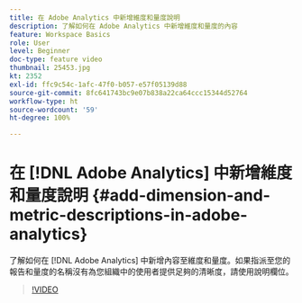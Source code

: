 ```yaml
---
title: 在 Adobe Analytics 中新增維度和量度說明
description: 了解如何在 Adobe Analytics 中新增維度和量度的內容
feature: Workspace Basics
role: User
level: Beginner
doc-type: feature video
thumbnail: 25453.jpg
kt: 2352
exl-id: ffc9c54c-1afc-47f0-b057-e57f05139d88
source-git-commit: 8fc641743bc9e07b838a22ca64ccc15344d52764
workflow-type: ht
source-wordcount: '59'
ht-degree: 100%

---
```


# 在 [!DNL Adobe Analytics] 中新增維度和量度說明 {#add-dimension-and-metric-descriptions-in-adobe-analytics}

了解如何在 [!DNL Adobe Analytics] 中新增內容至維度和量度。如果指派至您的報告和量度的名稱沒有為您組織中的使用者提供足夠的清晰度，請使用說明欄位。

>[!VIDEO](https://video.tv.adobe.com/v/25453/?quality=12&learn=on)
